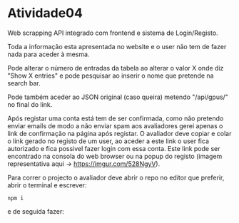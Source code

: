 # Atividade04
 
Web scrapping API integrado com frontend e sistema de Login/Registo.

Toda a informação esta apresentada no website e o user não tem de fazer nada para aceder à mesma. 

Pode alterar o número de entradas da tabela ao alterar o valor X onde diz "Show X entries" e pode pesquisar ao inserir o nome que pretende na search bar. 

Pode também aceder ao JSON original (caso queira) metendo "/api/gpus/" no final do link.


Após registar uma conta está tem de ser confirmada, como não pretendo enviar emails de modo a não enviar spam aos avaliadores gerei apenas o link de confirmação na página após registar. O avaliador deve copiar e colar o link gerado no registo de um user, ao aceder a este link o user fica autorizado e fica possivel fazer login com essa conta. Este link pode ser encontrado na consola do web browser ou na popup do registo (imagem representativa aqui -> https://imgur.com/528NgyV). 

Para correr o projecto o avaliador deve abrir o repo no editor que preferir, abrir o terminal e escrever:

```
npm i
```
e de seguida fazer:
```npm run start
```
